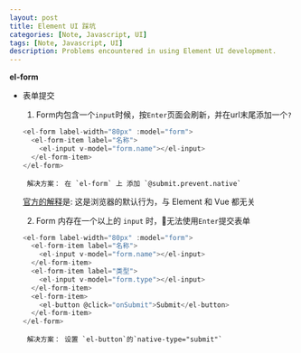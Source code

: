 ```yaml
---
layout: post
title: Element UI 踩坑
categories: [Note, Javascript, UI]
tags: [Note, Javascript, UI]
description: Problems encountered in using Element UI development.
---
```


**el-form**

 * 表单提交

    1. Form内包含一个`input`时候，按`Enter`页面会刷新，并在url末尾添加一个`?`

    ```js
    <el-form label-width="80px" :model="form">
      <el-form-item label="名称">
        <el-input v-model="form.name"></el-input>
      </el-form-item>
    </el-form>
    ```

        解决方案： 在 `el-form` 上 添加 `@submit.prevent.native`

    [官方的解释](https://github.com/ElemeFE/element/issues/3625#issuecomment-310571719)是: 这是浏览器的默认行为，与 Element 和 Vue 都无关

    2. Form 内存在一个以上的 `input` 时，无法使用`Enter`提交表单

      ```js
      <el-form label-width="80px" :model="form">
        <el-form-item label="名称">
          <el-input v-model="form.name"></el-input>
        </el-form-item>
        <el-form-item label="类型">
          <el-input v-model="form.type"></el-input>
        </el-form-item>
        <el-form-item>
          <el-button @click="onSubmit">Submit</el-button>
        </el-form-item>
      </el-form>
      ```

        解决方案： 设置 `el-button`的`native-type="submit"`